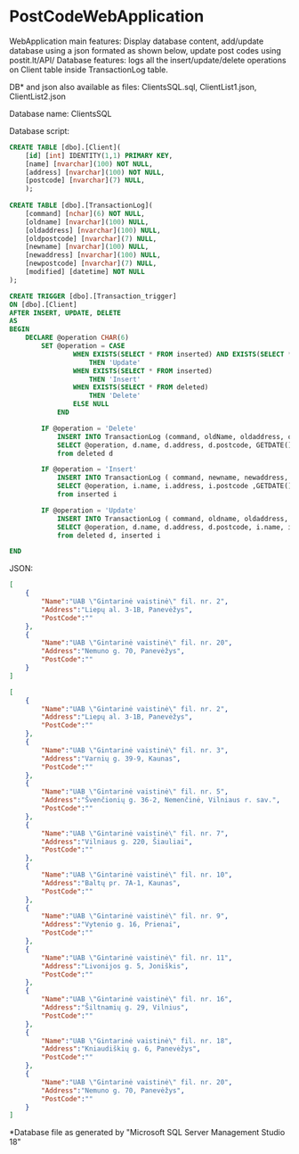 # PostCodeWebApplication

WebApplication main features: Display database content, add/update database using a json formated as shown below, update post codes using postit.lt/API/
Database features: logs all the insert/update/delete operations on Client table inside TransactionLog table.


DB* and json also available as files: ClientsSQL.sql, ClientList1.json, ClientList2.json

Database name: ClientsSQL

Database script: 

```sql
CREATE TABLE [dbo].[Client](
	[id] [int] IDENTITY(1,1) PRIMARY KEY,
	[name] [nvarchar](100) NOT NULL,
	[address] [nvarchar](100) NOT NULL,
	[postcode] [nvarchar](7) NULL,
	);
	
CREATE TABLE [dbo].[TransactionLog](
	[command] [nchar](6) NOT NULL,
	[oldname] [nvarchar](100) NULL,
	[oldaddress] [nvarchar](100) NULL,
	[oldpostcode] [nvarchar](7) NULL,
	[newname] [nvarchar](100) NULL,
	[newaddress] [nvarchar](100) NULL,
	[newpostcode] [nvarchar](7) NULL,
	[modified] [datetime] NOT NULL
);

CREATE TRIGGER [dbo].[Transaction_trigger]
ON [dbo].[Client]
AFTER INSERT, UPDATE, DELETE
AS
BEGIN
	DECLARE @operation CHAR(6)
		SET @operation = CASE
				WHEN EXISTS(SELECT * FROM inserted) AND EXISTS(SELECT * FROM deleted)
					THEN 'Update'
				WHEN EXISTS(SELECT * FROM inserted)
					THEN 'Insert'
				WHEN EXISTS(SELECT * FROM deleted)
					THEN 'Delete'
				ELSE NULL
			END

		IF @operation = 'Delete'
			INSERT INTO TransactionLog (command, oldName, oldaddress, oldpostcode, modified)
			SELECT @operation, d.name, d.address, d.postcode, GETDATE()
			from deleted d

		IF @operation = 'Insert'
			INSERT INTO TransactionLog ( command, newname, newaddress, newpostcode, modified)
			SELECT @operation, i.name, i.address, i.postcode ,GETDATE()
			from inserted i

		IF @operation = 'Update'
			INSERT INTO TransactionLog ( command, oldname, oldaddress, oldpostcode, newname, newaddress, newpostcode, modified)
			SELECT @operation, d.name, d.address, d.postcode, i.name, i.address, i.postcode, GETDATE()
			from deleted d, inserted i

END
```


JSON:
```json
[
	{
		"Name":"UAB \"Gintarinė vaistinė\" fil. nr. 2",
		"Address":"Liepų al. 3-1B, Panevėžys",
		"PostCode":""
	},
	{
		"Name":"UAB \"Gintarinė vaistinė\" fil. nr. 20",
		"Address":"Nemuno g. 70, Panevėžys",
		"PostCode":""
	}
]
```

```json
[
	{
		"Name":"UAB \"Gintarinė vaistinė\" fil. nr. 2",
		"Address":"Liepų al. 3-1B, Panevėžys",
		"PostCode":""
	},
	{
		"Name":"UAB \"Gintarinė vaistinė\" fil. nr. 3",
		"Address":"Varnių g. 39-9, Kaunas",
		"PostCode":""
	},
	{
		"Name":"UAB \"Gintarinė vaistinė\" fil. nr. 5",
		"Address":"Švenčionių g. 36-2, Nemenčinė, Vilniaus r. sav.",
		"PostCode":""
	},
	{
		"Name":"UAB \"Gintarinė vaistinė\" fil. nr. 7",
		"Address":"Vilniaus g. 220, Šiauliai",
		"PostCode":""
	},
	{
		"Name":"UAB \"Gintarinė vaistinė\" fil. nr. 10",
		"Address":"Baltų pr. 7A-1, Kaunas",
		"PostCode":""
	},
	{
		"Name":"UAB \"Gintarinė vaistinė\" fil. nr. 9",
		"Address":"Vytenio g. 16, Prienai",
		"PostCode":""
	},
	{
		"Name":"UAB \"Gintarinė vaistinė\" fil. nr. 11",
		"Address":"Livonijos g. 5, Joniškis",
		"PostCode":""
	},
	{
		"Name":"UAB \"Gintarinė vaistinė\" fil. nr. 16",
		"Address":"Šiltnamių g. 29, Vilnius",
		"PostCode":""
	},
	{
		"Name":"UAB \"Gintarinė vaistinė\" fil. nr. 18",
		"Address":"Kniaudiškių g. 6, Panevėžys",
		"PostCode":""
	},
	{
		"Name":"UAB \"Gintarinė vaistinė\" fil. nr. 20",
		"Address":"Nemuno g. 70, Panevėžys",
		"PostCode":""
	}
]
```

*Database file as generated by "Microsoft SQL Server Management Studio 18"
